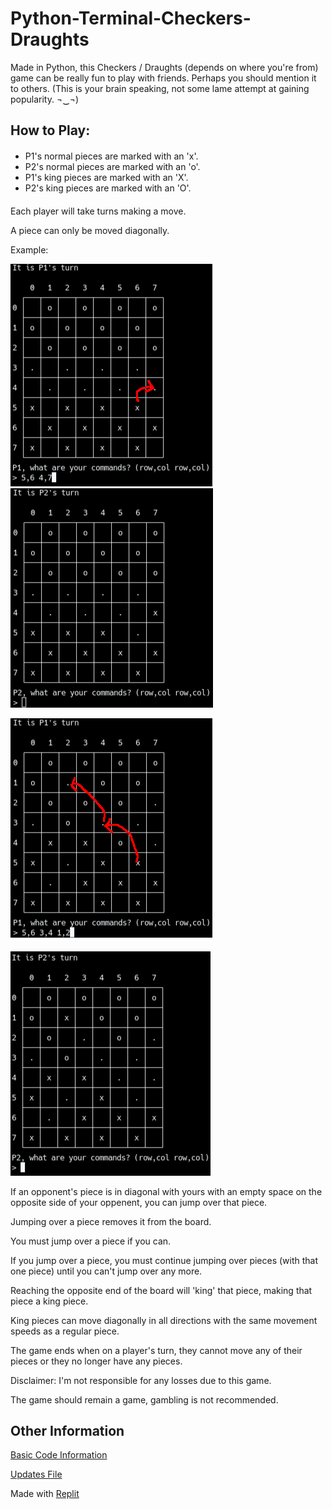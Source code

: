 # Python-Terminal-Checkers-Draughts
Made in Python, this Checkers / Draughts (depends on where you're from) game can be really fun to play with friends. Perhaps you should mention it to others. (This is your brain speaking, not some lame attempt at gaining popularity. ¬‿¬)

## How to Play:
####
- P1's normal pieces are marked with an 'x'.
- P2's normal pieces are marked with an 'o'.
- P1's king pieces are marked with an 'X'.
- P2's king pieces are marked with an 'O'.
####
Each player will take turns making a move.

A piece can only be moved diagonally.

Example:

![If I wanted to move from (5,6) to (4,7) enter: '5,6 4,7'](images/img1.png)
![P2, it's your turn now](images/img2.png)

![If I wanted to multi-jump from (5,6) to (3,4) to (1,2) enter: '5,6 3,4 1,2'](images/img3.png)

![P2, you have a skill issue here](images/img4.png)

If an opponent's piece is in diagonal with yours with an empty space on the opposite side of your oppenent, you can jump over that piece.

Jumping over a piece removes it from the board.

You must jump over a piece if you can.

If you jump over a piece, you must continue jumping over pieces (with that one piece) until you can't jump over any more.

Reaching the opposite end of the board will 'king' that piece, making that piece a king piece.

King pieces can move diagonally in all directions with the same movement speeds as a regular piece.

The game ends when on a player's turn, they cannot move any of their pieces or they no longer have any pieces.

Disclaimer:
I'm not responsible for any losses due to this game.

The game should remain a game, gambling is not recommended.

## Other Information
[Basic Code Information](docs/CodeInfo.md)

[Updates File](docs/Updates.md)

Made with [Replit](https://replit.com)
